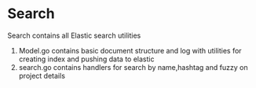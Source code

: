 # Search

Search contains all Elastic search utilities

1) Model.go contains basic document structure and log with utilities for creating index and pushing data to elastic
2) search.go contains handlers for search by name,hashtag and fuzzy on project details